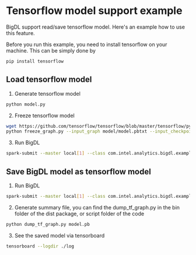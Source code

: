 # Tensorflow model support example
BigDL support read/save tensorflow model. Here's an example how to use this feature.

Before you run this example, you need to install tensorflow on your machine. This can be simply done
by

```bash
pip install tensorflow
```

## Load tensorflow model
1. Generate tensorflow model
```bash
python model.py
```

2. Freeze tensorflow model
```bash
wget https://github.com/tensorflow/tensorflow/blob/master/tensorflow/python/tools/freeze_graph.py
python freeze_graph.py --input_graph model/model.pbtxt --input_checkpoint model/model.chkp --output_node_names="LeNet/fc4/BiasAdd" --output_graph "model.pb"
```

3. Run BigDL
```bash
spark-submit --master local[1] --class com.intel.analytics.bigdl.example.tensorflow.loadandsave.Load BigDL_jar_file ./model.pb
```

## Save BigDL model as tensorflow model
1. Run BigDL
```bash
spark-submit --master local[1] --class com.intel.analytics.bigdl.example.tensorflow.loadandsave.Save BigDL_jar_file
```

2. Generate summary file, you can find the dump_tf_graph.py in the bin folder of the dist package, or script folder of
the code
```bash
python dump_tf_graph.py model.pb
```

3. See the saved model via tensorboard
```bash
tensorboard --logdir ./log
```
